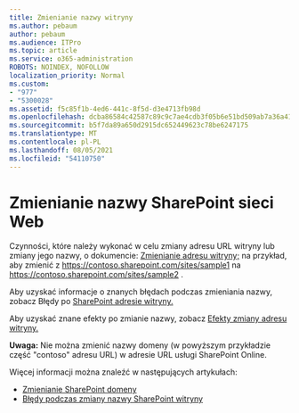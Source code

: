 ```yaml
---
title: Zmienianie nazwy witryny
ms.author: pebaum
author: pebaum
ms.audience: ITPro
ms.topic: article
ms.service: o365-administration
ROBOTS: NOINDEX, NOFOLLOW
localization_priority: Normal
ms.custom:
- "977"
- "5300028"
ms.assetid: f5c85f1b-4ed6-441c-8f5d-d3e4713fb98d
ms.openlocfilehash: dcba86584c42587c89c9c7ae4cdb3f05b6e51bd509ab7a36a41de2ac00f8f391
ms.sourcegitcommit: b5f7da89a650d2915dc652449623c78be6247175
ms.translationtype: MT
ms.contentlocale: pl-PL
ms.lasthandoff: 08/05/2021
ms.locfileid: "54110750"
---
```

# <a name="rename-a-sharepoint-site"></a>Zmienianie nazwy SharePoint sieci Web

Czynności, które należy wykonać w celu zmiany adresu URL witryny lub zmiany jego nazwy, o dokumencie: [Zmienianie adresu witryny;](https://docs.microsoft.com/sharepoint/change-site-address) na przykład, aby zmienić z https://contoso.sharepoint.com/sites/sample1 na https://contoso.sharepoint.com/sites/sample2 .

Aby uzyskać informacje o znanych błędach podczas zmieniania nazwy, zobacz Błędy po [SharePoint adresie witryny.](https://support.office.com/article/errors-when-you-rename-a-sharepoint-site-address-165b7c11-1325-4813-b160-ecbe87bc1a86)

Aby uzyskać znane efekty po zmianie nazwy, zobacz [Efekty zmiany adresu witryny.](https://docs.microsoft.com/sharepoint/change-site-address#effects-of-changing-a-site-address)

**Uwaga:** Nie można zmienić nazwy domeny (w powyższym przykładzie część "contoso" adresu URL) w adresie URL usługi SharePoint Online. 

Więcej informacji można znaleźć w następujących artykułach:

- [Zmienianie SharePoint domeny](https://go.microsoft.com/fwlink/?Linkid=2018696)
- [Błędy podczas zmiany nazwy SharePoint witryny](https://support.office.com/article/errors-when-you-rename-a-sharepoint-site-address-165b7c11-1325-4813-b160-ecbe87bc1a86)
